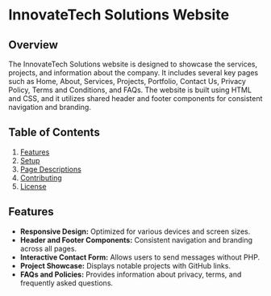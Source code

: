 # InnovateTech Solutions Website

## Overview

The InnovateTech Solutions website is designed to showcase the services, projects, and information about the company. It includes several key pages such as Home, About, Services, Projects, Portfolio, Contact Us, Privacy Policy, Terms and Conditions, and FAQs. The website is built using HTML and CSS, and it utilizes shared header and footer components for consistent navigation and branding.

## Table of Contents

1. [Features](#features)
2. [Setup](#setup)
3. [Page Descriptions](#page-descriptions)
4. [Contributing](#contributing)
5. [License](#license)

## Features

- **Responsive Design:** Optimized for various devices and screen sizes.
- **Header and Footer Components:** Consistent navigation and branding across all pages.
- **Interactive Contact Form:** Allows users to send messages without PHP.
- **Project Showcase:** Displays notable projects with GitHub links.
- **FAQs and Policies:** Provides information about privacy, terms, and frequently asked questions.


